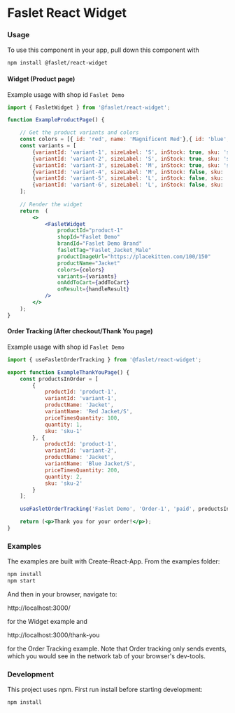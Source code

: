 # Faslet React Widget

### Usage
To use this component in your app, pull down this component with
```bash
npm install @faslet/react-widget
```

#### Widget (Product page)

Example usage with shop id `Faslet Demo`
```jsx
import { FasletWidget } from '@faslet/react-widget';

function ExampleProductPage() {

    // Get the product variants and colors
    const colors = [{ id: 'red', name: 'Magnificent Red'},{ id: 'blue', name: 'Dashing Blue'}];
    const variants = [
        {variantId: 'variant-1', sizeLabel: 'S', inStock: true, sku: 'sku-1', colorId: 'red', price: 11.99, imageUrl: 'https://placekitten.com/300/500' },
        {variantId: 'variant-2', sizeLabel: 'S', inStock: true, sku: 'sku-2', colorId: 'blue', price: 11.99, imageUrl: 'https://placekitten.com/300/500' },
        {variantId: 'variant-3', sizeLabel: 'M', inStock: true, sku: 'sku-3', colorId: 'red', price: 11.99, imageUrl: 'https://placekitten.com/300/500' },
        {variantId: 'variant-4', sizeLabel: 'M', inStock: false, sku: 'sku-4', colorId: 'blue', price: 11.99, imageUrl: 'https://placekitten.com/300/500' },
        {variantId: 'variant-5', sizeLabel: 'L', inStock: false, sku: 'sku-5', colorId: 'red', price: 11.99, imageUrl: 'https://placekitten.com/300/500' },
        {variantId: 'variant-6', sizeLabel: 'L', inStock: false, sku: 'sku-6', colorId: 'blue', price: 11.99, imageUrl: 'https://placekitten.com/300/500' }
    ];
    
    // Render the widget
    return  (
        <>
            <FasletWidget
                productId="product-1"
                shopId="Faslet Demo"
                brandId="Faslet Demo Brand"
                fasletTag="Faslet_Jacket_Male"
                productImageUrl="https://placekitten.com/100/150"
                productName="Jacket"
                colors={colors}
                variants={variants}
                onAddToCart={addToCart}
                onResult={handleResult}
            />
        </>
    );
}


```


#### Order Tracking (After checkout/Thank You page)
Example usage with shop id `Faslet Demo`
```jsx
import { useFasletOrderTracking } from '@faslet/react-widget';

export function ExampleThankYouPage() {
    const productsInOrder = [
        {
            productId: 'product-1',
            variantId: 'variant-1',
            productName: 'Jacket',
            variantName: 'Red Jacket/S',
            priceTimesQuantity: 100,
            quantity: 1,
            sku: 'sku-1'
        }, {
            productId: 'product-1',
            variantId: 'variant-2',
            productName: 'Jacket',
            variantName: 'Blue Jacket/S',
            priceTimesQuantity: 200,
            quantity: 2,
            sku: 'sku-2'
        }
    ];

    useFasletOrderTracking('Faslet Demo', 'Order-1', 'paid', productsInOrder)

    return (<p>Thank you for your order!</p>);
}
```

### Examples

The examples are built with Create-React-App. 
From the examples folder:

```bash
npm install
npm start
```

And then in your browser, navigate to:

http://localhost:3000/

for the Widget example and

http://localhost:3000/thank-you

for the Order Tracking example. Note that Order tracking only sends events, which you would see in the network tab of your browser's dev-tools.


### Development

This project uses npm. First run install before starting development:

```bash
npm install
```
